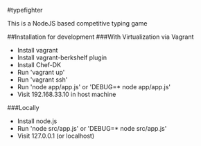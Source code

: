 #typefighter

This is a NodeJS based competitive typing game

##Installation for development
###With Virtualization via Vagrant
- Install vagrant
- Install vagrant-berkshelf plugin
- Install Chef-DK
- Run 'vagrant up'
- Run 'vagrant ssh'
- Run 'node app/app.js' or 'DEBUG=* node app/app.js'
- Visit 192.168.33.10 in host machine

###Locally
- Install node.js
- Run 'node src/app.js' or 'DEBUG=* node src/app.js'
- Visit 127.0.0.1 (or localhost)